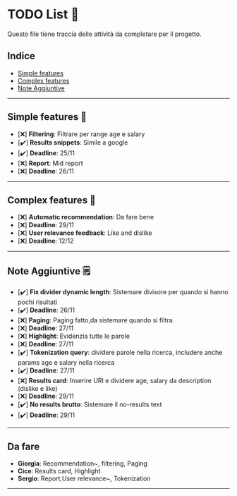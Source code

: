 # TODO List 📝

Questo file tiene traccia delle attività da completare per il progetto.

## Indice
- [Simple features](#simple-features)
- [Complex features](#attività-in-corso)
- [Note Aggiuntive](#note-aggiuntive)

---

## Simple features 🚀
  - [❌] **Filtering**: Filtrare per range age e salary
  - [✔️] **Results snippets**: Simile a google
  - [✔️] **Deadline**: 25/11
  - [❌] **Report**: Mid report
  - [❌] **Deadline**: 26/11

---

## Complex features 🚀
  - [❌] **Automatic recommendation**: Da fare bene
  - [❌] **Deadline**: 29/11
  - [❌] **User relevance feedback**: Like and dislike
  - [❌] **Deadline**: 12/12

---

## Note Aggiuntive 🗒️
  - [✔️] **Fix divider dynamic length**: Sistemare divisore per quando si hanno pochi risultati
  - [✔️] **Deadline**: 26/11
  - [❌] **Paging**: Paging fatto,da sistemare quando si filtra
  - [❌] **Deadline**: 27/11
  - [❌] **Highlight**: Evidenzia tutte le parole
  - [❌] **Deadline**: 27/11
  - [✔️] **Tokenization query**: dividere parole nella ricerca, includere anche params age e salary nella ricerca
  - [✔️] **Deadline**: 27/11
  - [❌] **Results card**: Inserire URI e dividere age, salary da description (dislike e like)
  - [❌] **Deadline**: 29/11
  - [✔️] **No results brutto**: Sistemare il no-results text
  - [✔️] **Deadline**: 29/11

---

## Da fare
  - **Giorgia**: Recommendation~, filtering, Paging
  - **Cice**: Results card, Highlight 
  - **Sergio**: Report,User relevance~, Tokenization

---
